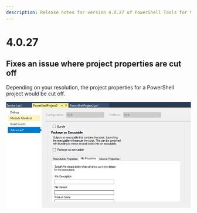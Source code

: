 ```yaml
---
description: Release notes for version 4.0.27 of PowerShell Tools for Visual Studio
---
```


# 4.0.27

## Fixes an issue where project properties are cut off 

Depending on your resolution, the project properties for a PowerShell project would be cut off. 

![Project properties cut off](../../.gitbook/assets/image%20%282%29.png)

